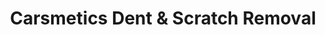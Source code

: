 ---
title: "Carsmetics Dent & Scratch Removal"
url: /tampa/carsmetics-dent-and-scratch-removal/
shop: car repair
---